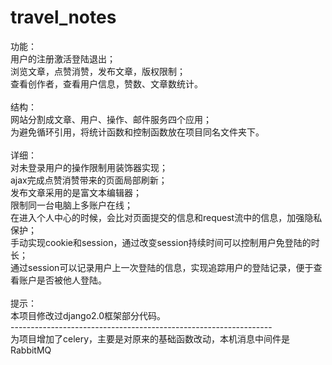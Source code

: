 # travel_notes
功能：<br>
用户的注册激活登陆退出；<br>
浏览文章，点赞消赞，发布文章，版权限制；<br>
查看创作者，查看用户信息，赞数、文章数统计。<br><br>
结构：<br>
网站分割成文章、用户、操作、邮件服务四个应用；<br>
为避免循环引用，将统计函数和控制函数放在项目同名文件夹下。<br><br>
详细：<br>
对未登录用户的操作限制用装饰器实现；<br>
ajax完成点赞消赞带来的页面局部刷新；<br>
发布文章采用的是富文本编辑器；<br>
限制同一台电脑上多账户在线；<br>
在进入个人中心的时候，会比对页面提交的信息和request流中的信息，加强隐私保护；<br>
手动实现cookie和session，通过改变session持续时间可以控制用户免登陆的时长；<br>
通过session可以记录用户上一次登陆的信息，实现追踪用户的登陆记录，便于查看账户是否被他人登陆。<br><br>
提示：<br>
本项目修改过django2.0框架部分代码。<br>
-----------------------------------------------------------------<br>
为项目增加了celery，主要是对原来的基础函数改动，本机消息中间件是RabbitMQ<br>
